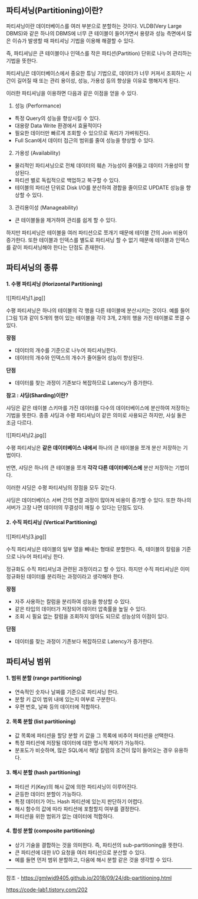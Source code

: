 
## 파티셔닝(Partitioning)이란?

파티셔닝이란 데이터베이스를 여러 부분으로 분할하는 것이다. VLDB(Very Large DBMS)와 같은 하나의 DBMS에 너무 큰 테이블이 들어가면서 용량과 성능 측면에서 많은 이슈가 발생할 때 파티셔닝 기법을 이용해 해결할 수 있다. 

즉, 파티셔닝은 큰 테이블이나 인덱스를 작은 파티션(Partition) 단위로 나누어 관리하는 기법을 뜻한다.

파티셔닝은 데이터베이스에서 중요한 튜닝 기법으로, 데이터가 너무 커져서 조회하는 시간이 길어질 때 또는 관리 용이성, 성능, 가용성 등의 향상을 이유로 행해지게 된다. 

이러한 파티셔닝을 이용하면 다음과 같은 이점을 얻을 수 있다. 

1. 성능 (Performance)

- 특정 Query의 성능을 향상시킬 수 있다. 
- 대용량 Data Write 환경에서 효율적이다
- 필요한 데이터만 빠르게 조회할 수 있으므로 쿼리가 가벼워진다.
- Full Scan에서 데이터 접근의 범위를 줄여 성능을 향상할 수 있다.

2. 가용성 (Availability)

- 물리적인 파티셔닝으로 전체 데이터의 훼손 가능성이 줄어들고 데이터 가용성이 향상된다.
- 파티션 별로 독립적으로 백업하고 복구할 수 있다.
- 테이블의 파티션 단위로 Disk I/O를 분산하여 경합을 줄이므로 UPDATE 성능을 향상할 수 있다.

3. 관리용이성 (Manageability)

- 큰 테이블들을 제거하여 관리를 쉽게 할 수 있다.

하지만 파티셔닝은 테이블을 여러 파티션으로 쪼개기 때문에 테이블 간의 Join 비용이 증가한다. 또한 테이블과 인덱스를 별도로 파티셔닝 할 수 없기 때문에 테이블과 인덱스를 같이 파티셔닝해야 한다는 단점도 존재한다.

## 파티셔닝의 종류

#### 1. 수평 파티셔닝 (Horizontal Partitioning)

![[파티셔닝1.jpg]]


수평 파티셔닝은 하나의 테이블의 각 행을 다른 테이블에 분산시키는 것이다. 예를 들어 [그림 1]과 같이 5개의 행이 있는 테이블을 각각 3개, 2개의 행을 가진 테이블로 쪼갤 수 있다.

**장점**

- 데이터의 개수를 기준으로 나누어 파티셔닝한다.
- 데이터의 개수와 인덱스의 개수가 줄어들어 성능이 향상된다.

**단점**

- 데이터를 찾는 과정이 기존보다 복잡하므로 Latency가 증가한다.

**참고 : 샤딩(Sharding)이란?**

샤딩은 같은 테이블 스키마를 가진 데이터를 다수의 데이터베이스에 분산하여 저장하는 기법을 뜻한다. 종종 샤딩과 수평 파티셔닝이 같은 의미로 사용되곤 하지만, 사실 둘은 조금 다르다. 




![[파티셔닝2.jpg]]


수평 파티셔닝은 **같은 데이터베이스 내에서** 하나의 큰 테이블을 쪼개 분산 저장하는 기법이다.

반면, 샤딩은 하나의 큰 테이블을 쪼개 **각각 다른 데이터베이스에** 분산 저장하는 기법이다.

이러한 샤딩은 수평 파티셔닝의 장점을 모두 갖는다. 

샤딩은 데이터베이스 서버 간의 연결 과정이 많아져 비용이 증가할 수 있다. 또한 하나의 서버가 고장 나면 데이터의 무결성이 깨질 수 있다는 단점도 있다.

#### 2. 수직 파티셔닝 (Vertical Partitioning)

![[파티셔닝3.jpg]]




수직 파티셔닝은 테이블의 일부 열을 빼내는 형태로 분할한다. 즉, 테이블의 칼럼을 기준으로 나누어 파티셔닝 한다.

정규화도 수직 파티셔닝과 관련된 과정이라고 할 수 있다. 하지만 수직 파티셔닝은 이미 정규화된 데이터를 분리하는 과정이라고 생각해야 한다.

**장점**

- 자주 사용하는 칼럼을 분리하여 성능을 향상할 수 있다.
- 같은 타입의 데이터가 저장되어 데이터 압축률을 높일 수 있다.
- 조회 시 필요 없는 칼럼을 조회하지 않아도 되므로 성능상의 이점이 있다.

**단점**

- 데이터를 찾는 과정이 기존보다 복잡하므로 Latency가 증가한다.

## 파티셔닝 범위

#### 1. 범위 분할 (range partitioning)

- 연속적인 숫자나 날짜를 기준으로 파티셔닝 한다.
- 분할 키 값이 범위 내에 있는지 여부로 구분한다.
- 우편 번호, 날짜 등의 데이터에 적합하다.

#### 2. 목록 분할 (list partitioning)

- 값 목록에 파티션을 할당 분할 키 값을 그 목록에 비추어 파티션을 선택한다.
- 특정 파티션에 저장될 데이터에 대한 명시적 제어가 가능하다.
- 분포도가 비슷하며, 많은 SQL에서 해당 칼럼의 조건이 많이 들어오는 경우 유용하다.

#### 3. 해시 분할 (hash partitioning)

- 파티션 키(Key)의 해시 값에 의한 파티셔닝이 이루어진다.
- 균등한 데이터 분할이 가능하다.
- 특정 데이터가 어느 Hash 파티션에 있는지 판단하기 어렵다.
- 해시 함수의 값에 따라 파티션에 포함할지 여부를 결정한다.
- 파티션을 위한 범위가 없는 데이터에 적합하다.

#### 4. 합성 분할 (composite partitioning)

- 상기 기술을 결합하는 것을 의미한다. 즉, 파티션의 sub-partitioning을 뜻한다.
- 큰 파티션에 대한 I/O 요청을 여러 파티션으로 분산할 수 있다.
- 예를 들면 먼저 범위 분할하고, 다음에 해시 분할 같은 것을 생각할 수 있다. 




---
참조 - https://gmlwjd9405.github.io/2018/09/24/db-partitioning.html


https://code-lab1.tistory.com/202
